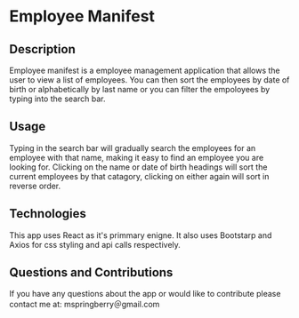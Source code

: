 # Employee Manifest

## Description
Employee manifest is a employee management application that allows the user to view a list of employees. You can then sort the employees by date of birth or alphabetically by last name or you can filter the empoloyees by typing into the search bar.

## Usage 
Typing in the search bar will gradually search the employees for an employee with that name, making it easy to find an employee you are looking for. Clicking on the name or date of birth headings will sort the current employees by that catagory, clicking on either again will sort in reverse order.

## Technologies
This app uses React as it's primmary enigne. It also uses Bootstarp and Axios for css styling and api calls respectively.

## Questions and Contributions
If you have any questions about the app or would like to contribute please contact me at: mspringberry＠gmail.com
